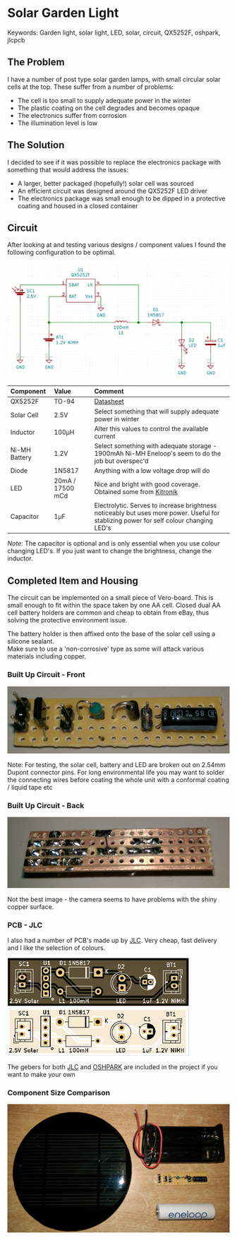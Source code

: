# Solar Garden Light

Keywords: Garden light, solar light, LED, solar, circuit, QX5252F, oshpark, jlcpcb

## The Problem

I have a number of post type solar garden lamps, with small circular solar cells at the top.  These suffer from a number of problems:

* The cell is too small to supply adequate power in the winter
* The plastic coating on the cell degrades and becomes opaque
* The electronics suffer from corrosion
* The illumination level is low


## The Solution

I decided to see if it was possible to replace the electronics package with something that would address the issues:

* A larger, better packaged (hopefully!) solar cell was sourced
* An efficient circuit was designed around the QX5252F LED driver
* The electronics package was small enough to be dipped in a protective coating and housed in a closed container

## Circuit

After looking at and testing various designs / component values I found the following configuration to be optimal.  

<img src="images/Circuit.png"/>

| Component | Value | Comment |
|:---|:---|:---|
| QX5252F | TO-94 |  [Datasheet](https://www.mikrocontroller.net/attachment/158139/QX5252.pdf) |
| Solar Cell | 2.5V | Select something that will supply adequate power in winter |
| Inductor | 100µH | Alter this values to control the available current |
| Ni-MH Battery | 1.2V | Select something with adequate storage - 1900mAh Ni-MH Eneloop's seem to do the job but overspec'd |
| Diode | 1N5817 | Anything with a low voltage drop will do |
| LED | 20mA / 17500 mCd | Nice and bright with good coverage. Obtained some from [Kitronik](https://www.kitronik.co.uk) |
| Capacitor | 1μF | Electrolytic. Serves to increase brightness noticeably but uses more power.  Useful for stablizing power for self colour changing LED's |

_*Note*_: The capacitor is optional and is only essential when you use colour changing LED's.  If you just want to change the brightness, change the inductor.

## Completed Item and Housing

The circuit can be implemented on a small piece of Vero-board.  This is small enough to fit within the space taken by one AA cell. Closed dual AA cell
battery holders are common and cheap to obtain from eBay, thus solving the protective environment issue.

The battery holder is then affixed onto the base of the solar cell using a silicone sealant.  
Make sure to use a 'non-corrosive' type as some will attack various materials including copper.

### Built Up Circuit - Front

<img src="images/device.png"/>

Note: For testing, the solar cell, battery and LED are broken out on 2.54mm Dupont connector pins.  For long environmental life you may
want to solder the connecting wires before coating the whole unit with a conformal coating / liquid tape etc

### Built Up Circuit - Back

<img src="images/back.png"/>

Not the best image - the camera seems to have problems with the shiny copper surface.

### PCB - JLC

I also had a number of PCB's made up by [JLC](https://jlcpcb.com/). Very cheap, fast delivery and I like the selection of colours.  

<img src="images/black.png"/>
<img src="images/white.png"/>

The gebers for both [JLC](https://jlcpcb.com/) and [OSHPARK](https://https://oshpark.com/) are included in the project if you want to make your own

### Component Size Comparison

<img src="images/components.png"/>
